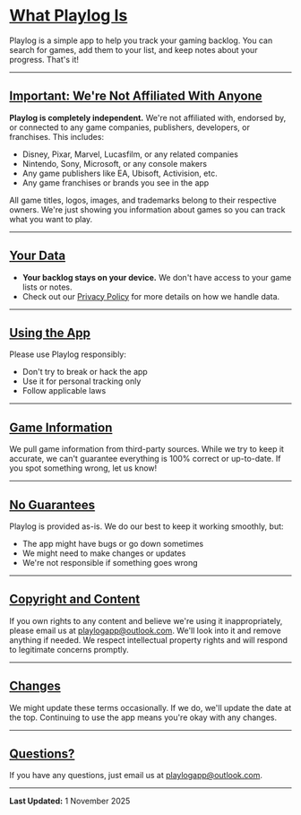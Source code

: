 # [What Playlog Is](#what-playlog-is)

Playlog is a simple app to help you track your gaming backlog. You can search for games, add them to your list, and keep notes about your progress. That's it!

---

## [Important: We're Not Affiliated With Anyone](#important-were-not-affiliated-with-anyone)

**Playlog is completely independent.** We're not affiliated with, endorsed by, or connected to any game companies, publishers, developers, or franchises. This includes:
- Disney, Pixar, Marvel, Lucasfilm, or any related companies
- Nintendo, Sony, Microsoft, or any console makers
- Any game publishers like EA, Ubisoft, Activision, etc.
- Any game franchises or brands you see in the app

All game titles, logos, images, and trademarks belong to their respective owners. We're just showing you information about games so you can track what you want to play.

---

## [Your Data](#your-data)

- **Your backlog stays on your device.** We don't have access to your game lists or notes.
- Check out our [Privacy Policy](privacy.md) for more details on how we handle data.

---

## [Using the App](#using-the-app)

Please use Playlog responsibly:
- Don't try to break or hack the app
- Use it for personal tracking only
- Follow applicable laws

---

## [Game Information](#game-information)

We pull game information from third-party sources. While we try to keep it accurate, we can't guarantee everything is 100% correct or up-to-date. If you spot something wrong, let us know!

---

## [No Guarantees](#no-guarantees)

Playlog is provided as-is. We do our best to keep it working smoothly, but:
- The app might have bugs or go down sometimes
- We might need to make changes or updates
- We're not responsible if something goes wrong

---

## [Copyright and Content](#copyright-and-content)

If you own rights to any content and believe we're using it inappropriately, please email us at [playlogapp@outlook.com](mailto:playlogapp@outlook.com). We'll look into it and remove anything if needed. We respect intellectual property rights and will respond to legitimate concerns promptly.

---

## [Changes](#changes)

We might update these terms occasionally. If we do, we'll update the date at the top. Continuing to use the app means you're okay with any changes.

---

## [Questions?](#questions)

If you have any questions, just email us at [playlogapp@outlook.com](mailto:playlogapp@outlook.com).

---

**Last Updated:** 1 November 2025